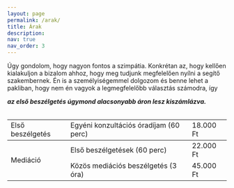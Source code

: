 ```yaml
---
layout: page
permalink: /arak/
title: Árak
description: 
nav: true
nav_order: 3
---
```


Úgy gondolom, hogy nagyon fontos a szimpátia. Konkrétan az, hogy kellően kialakuljon a bizalom ahhoz, hogy meg tudjunk megfelelően nyílni a segítő szakembernek. Én is a személyiségemmel dolgozom és benne lehet a pakliban, hogy nem én vagyok a legmegfelelőbb választás számodra, így 
<br>
<div class="text-center">
  <i><b>az első beszélgetés úgymond alacsonyabb áron lesz kiszámlázva.</b></i>
</div>
<br>

<table class="table table-bordered table-striped table-hover table-dark">
  <tbody>
    <tr>
      <td class="text-center align-middle">Első beszélgetés</td>
      <td class="text-center align-middle">Egyéni konzultációs óradíjam (60 perc)</td><td class="text-center align-middle">18.000 Ft</td>
    </tr>
  </tbody>
  <tbody>
    <tr>
      <td rowspan="2" class="text-center align-middle">Mediáció</td>
      <td class="text-center align-middle">Első beszélgetések (60 perc)</td><td class="text-center align-middle">22.000 Ft</td>
    </tr>
    <tr>
      <td class="text-center align-middle">Közös mediációs beszélgetés (3 óra)</td><td class="text-center align-middle">45.000 Ft</td>
    </tr>
  </tbody>
</table>